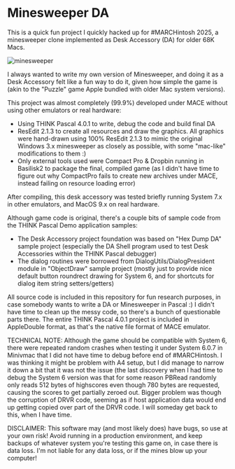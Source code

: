 # Minesweeper DA
This is a quick fun project I quickly hacked up for #MARCHintosh 2025, a minesweeper clone implemented as Desk Accessory (DA) for older 68K Macs.

![minesweeper](https://github.com/user-attachments/assets/130b25fb-be0b-4bac-9d47-c7ac9e3a307d)

I always wanted to write my own version of Minesweeper, and doing it as a Desk Accessory felt like a fun way to do it, given how simple the game is (akin to the "Puzzle" game Apple bundled with older Mac system versions).

This project was almost completely (99.9%) developed under MACE without using other emulators or real hardware:
- Using THINK Pascal 4.0.1 to write, debug the code and build final DA
- ResEdit 2.1.3 to create all resources and draw the graphics. All graphics were hand-drawn using 100% ResEdit 2.1.3 to mimic the original Windows 3.x minesweeper as closely as possible, with some "mac-like" modifications to them :)
- Only external tools used were Compact Pro & Dropbin running in Basilisk2 to package the final, compiled game (as I didn't have time to figure out why CompactPro fails to create new archives under MACE, instead failing on resource loading error)

After compiling, this desk accessory was tested briefly running System 7.x in other emulators, and MacOS 9.x on real hardware.

Although game code is original, there's a couple bits of sample code from the THINK Pascal Demo application samples:
- The Desk Accessory project foundation was based on "Hex Dump DA" sample project (especially the DA Shell program used to test Desk Accessories within the THINK Pascal debugger)
- The dialog routines were borrowed from DialogUtils/DialogPresident module in "ObjectDraw" sample project (mostly just to provide nice default button roundrect drawing for System 6, and for shortcuts for dialog item string setters/getters)

All source code is included in this repository for fun research purposes, in case somebody wants to write a DA or Minesweeper in Pascal :) I didn't have time to clean up the messy code, so there's a bunch of questionable parts there. The entire THINK Pascal 4.0.1 project is included in AppleDouble format, as that's the native file format of MACE emulator.

TECHNICAL NOTE: Although the game should be compatible with System 6, there were repeated random crashes when testing it under System 6.0.7 in Minivmac that I did not have time to debug before end of #MARCHintosh. I was thinking it might be problem with A4 setup, but I did manage to narrow it down a bit that it was not the issue (the last discovery when I had time to debug the System 6 version was that for some reason PBRead randomly only reads 512 bytes of highscores even though 780 bytes are requested, causing the scores to get partially zeroed out. Bigger problem was though the corruption of DRVR code, seeming as if host application data would end up getting copied over part of the DRVR code. I will someday get back to this, when I have time.

DISCLAIMER: This software may (and most likely does) have bugs, so use at your own risk! Avoid running in a production environment, and keep backups of whatever system you're testing this game on, in case there is data loss. I'm not liable for any data loss, or if the mines blow up your computer!
